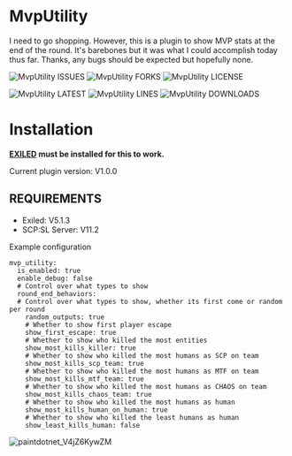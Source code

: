 # MvpUtility

I need to go shopping. However, this is a plugin to show MVP stats at the end of the round. It's barebones but it was what I could accomplish today thus far. Thanks, any bugs should be expected but hopefully none. 

![MvpUtility ISSUES](https://img.shields.io/github/issues/Undid-Iridium/MvpUtility)
![MvpUtility FORKS](https://img.shields.io/github/forks/Undid-Iridium/MvpUtility)
![MvpUtility LICENSE](https://img.shields.io/github/license/Undid-Iridium/MvpUtility)


![MvpUtility LATEST](https://img.shields.io/github/v/release/Undid-Iridium/MvpUtility?include_prereleases&style=flat-square)
![MvpUtility LINES](https://img.shields.io/tokei/lines/github/Undid-Iridium/MvpUtility)
![MvpUtility DOWNLOADS](https://img.shields.io/github/downloads/Undid-Iridium/MvpUtility/total?style=flat-square)



# Installation

**[EXILED](https://github.com/Exiled-Team/EXILED) must be installed for this to work.**

Current plugin version: V1.0.0

## REQUIREMENTS
* Exiled: V5.1.3
* SCP:SL Server: V11.2


Example configuration
```
mvp_utility:
  is_enabled: true
  enable_debug: false
  # Control over what types to show
  round_end_behaviors:
  # Control over what types to show, whether its first come or random per round
    random_outputs: true
    # Whether to show first player escape
    show_first_escape: true
    # Whether to show who killed the most entities
    show_most_kills_killer: true
    # Whether to show who killed the most humans as SCP on team
    show_most_kills_scp_team: true
    # Whether to show who killed the most humans as MTF on team
    show_most_kills_mtf_team: true
    # Whether to show who killed the most humans as CHAOS on team
    show_most_kills_chaos_team: true
    # Whether to show who killed the most humans as human
    show_most_kills_human_on_human: true
    # Whether to show who killed the least humans as human
    show_least_kills_human: false
 ```
 
![paintdotnet_V4jZ6KywZM](https://user-images.githubusercontent.com/24619207/164623340-95b71ddf-d494-4e21-860d-3a010a35264e.png)
